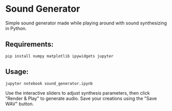 # Sound Generator

Simple sound generator made while playing around with sound synthesizing in Python.

## Requirements:

    pip install numpy matplotlib ipywidgets jupyter

## Usage:

    jupyter notebook sound_generator.ipynb


Use the interactive sliders to adjust synthesis parameters, then click "Render & Play" to generate audio. Save your creations using the "Save WAV" button.